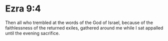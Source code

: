 # Ezra 9:4

Then all who trembled at the words of the God of Israel, because of the faithlessness of the returned exiles, gathered around me while I sat appalled until the evening sacrifice.
